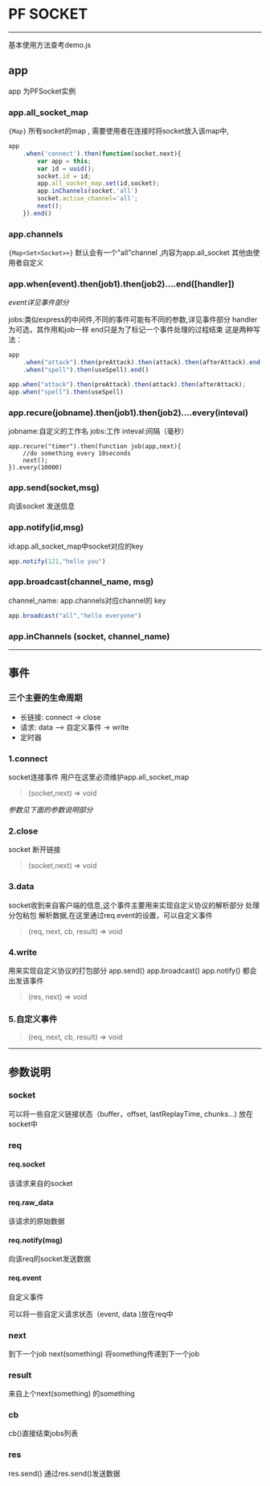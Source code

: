 # PF SOCKET 



------

基本使用方法查考demo.js

## app
app 为PFSocket实例

### app.all_socket_map
`{Map}` 所有socket的map , 需要使用者在连接时将socket放入该map中,

```js
app
    .when('connect').then(function(socket,next){
        var app = this;
        var id = uuid();
        socket.id = id;
        app.all_socket_map.set(id,socket);
        app.inChannels(socket,'all')
        socket.active_channel='all';
        next();
    }).end()
```

### app.channels 
`{Map<Set<Socket>>}`
默认会有一个"all"channel ,内容为app.all_socket
其他由使用者自定义
### app.when(event).then(job1).then(job2)....end([handler])
*event详见事件部分*

jobs:类似express的中间件,不同的事件可能有不同的参数,详见事件部分
handler为可选，其作用和job一样
end只是为了标记一个事件处理的过程结束
这是两种写法：
```js
app
    .when("attack").then(preAttack).then(attack).then(afterAttack).end()
    .when("spell").then(useSpell).end()
```
```js
app.when("attack").then(preAttack).then(attack).then(afterAttack);
app.when("spell").then(useSpell)
```

### app.recure(jobname).then(job1).then(job2)....every(inteval)
jobname:自定义的工作名
jobs:工作
inteval:间隔（毫秒）
```javascrpit
app.recure("timer").then(function job(app,next){
    //do something every 10seconds
    next();
}).every(10000)
```


### app.send(socket,msg)
向该socket 发送信息
### app.notify(id,msg)
id:app.all_socket_map中socket对应的key
```js
app.notify(121,"hello you")
```

### app.broadcast(channel_name, msg)
channel_name: app.channels对应channel的 key

```js
app.broadcast("all","hello everyone")
```

### app.inChannels (socket, channel_name)


-----------

## 事件

### 三个主要的生命周期
- 长链接: connect -> close
- 请求: data --> 自定义事件 -> write
- 定时器 

### 1.connect
socket连接事件
用户在这里必须维护app.all_socket_map
> (socket,next) => void

*参数见下面的参数说明部分*

### 2.close
socket 断开链接
> (socket,next) => void

### 3.data
socket收到来自客户端的信息,这个事件主要用来实现自定义协议的解析部分
处理分包粘包
解析数据,在这里通过req.event的设置，可以自定义事件

> (req, next, cb, result) => void

### 4.write
用来实现自定义协议的打包部分
app.send()
app.broadcast()
app.notify()
都会出发该事件

> (res, next) => void

### 5.自定义事件

> (req, next, cb, result) => void

---------

## 参数说明
### socket
可以将一些自定义链接状态（buffer，offset, lastReplayTime, chunks...) 放在socket中

### req

#### req.socket
该请求来自的socket
#### req.raw_data
该请求的原始数据
#### req.notify(msg)
向该req的socket发送数据
#### req.event
自定义事件

可以将一些自定义请求状态（event, data )放在req中


### next
到下一个job
next(something) 将something传递到下一个job

### result 
来自上个next(something) 的something
### cb
cb()直接结束jobs列表
### res
res.send()
通过res.send()发送数据











